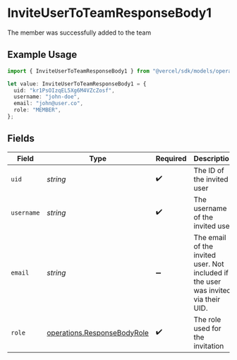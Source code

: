 # InviteUserToTeamResponseBody1

The member was successfully added to the team

## Example Usage

```typescript
import { InviteUserToTeamResponseBody1 } from "@vercel/sdk/models/operations";

let value: InviteUserToTeamResponseBody1 = {
  uid: "kr1PsOIzqEL5Xg6M4VZcZosf",
  username: "john-doe",
  email: "john@user.co",
  role: "MEMBER",
};
```

## Fields

| Field                                                                              | Type                                                                               | Required                                                                           | Description                                                                        | Example                                                                            |
| ---------------------------------------------------------------------------------- | ---------------------------------------------------------------------------------- | ---------------------------------------------------------------------------------- | ---------------------------------------------------------------------------------- | ---------------------------------------------------------------------------------- |
| `uid`                                                                              | *string*                                                                           | :heavy_check_mark:                                                                 | The ID of the invited user                                                         | kr1PsOIzqEL5Xg6M4VZcZosf                                                           |
| `username`                                                                         | *string*                                                                           | :heavy_check_mark:                                                                 | The username of the invited user                                                   | john-doe                                                                           |
| `email`                                                                            | *string*                                                                           | :heavy_minus_sign:                                                                 | The email of the invited user. Not included if the user was invited via their UID. | john@user.co                                                                       |
| `role`                                                                             | [operations.ResponseBodyRole](../../models/operations/responsebodyrole.md)         | :heavy_check_mark:                                                                 | The role used for the invitation                                                   | MEMBER                                                                             |